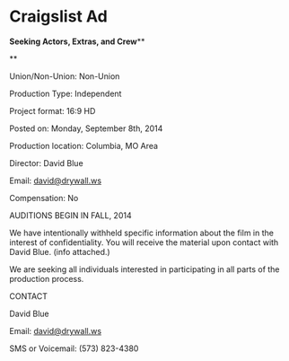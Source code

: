 # Craigslist Ad

**Seeking Actors, Extras, and Crew****

**

Union/Non-Union: Non-Union

Production Type: Independent 

Project format: 16:9 HD

Posted on: Monday, September 8th, 2014

Production location: Columbia, MO Area

Director: David Blue

Email: [david@drywall.ws](mailto:david@drywall.ws)

Compensation: No

AUDITIONS BEGIN IN FALL, 2014

We have intentionally withheld specific information about the film in the interest of confidentiality. You will receive the material upon contact with David Blue. (info attached.) 

We are seeking all individuals interested in participating in all parts of the production process.

CONTACT

David Blue

Email: [david@drywall.ws](mailto:david@drywall.ws)

SMS or Voicemail: (573) 823-4380
